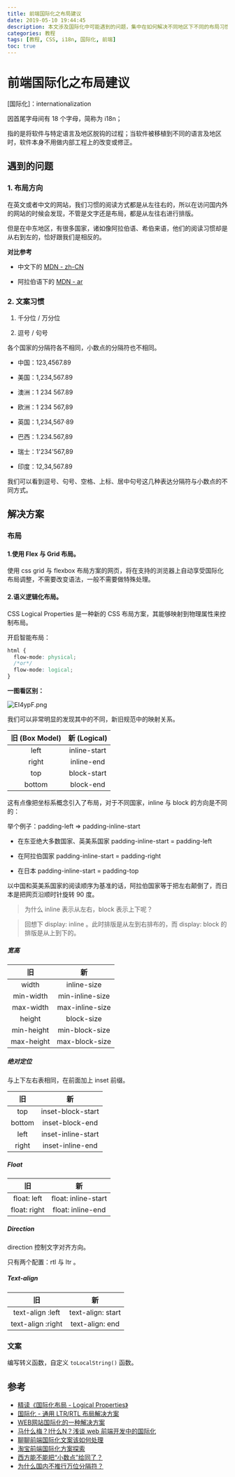 ```yaml
---
title: 前端国际化之布局建议
date: 2019-05-10 19:44:45
description: 本文涉及国际化中可能遇到的问题，集中在如何解决不同地区下不同的布局习惯。
categories: 教程
tags: [教程, CSS, i18n, 国际化, 前端]
toc: true
---
```


# 前端国际化之布局建议

[国际化]：internationalization

因首尾字母间有 18 个字母，简称为 i18n；

指的是将软件与特定语言及地区脱钩的过程；当软件被移植到不同的语言及地区时，软件本身不用做内部工程上的改变或修正。

## 遇到的问题

### 1. 布局方向

在英文或者中文的网站，我们习惯的阅读方式都是从左往右的，所以在访问国内外的网站的时候会发现，不管是文字还是布局，都是从左往右进行排版。

但是在中东地区，有很多国家，诸如像阿拉伯语、希伯来语，他们的阅读习惯却是从右到左的，恰好跟我们是相反的。

**对比参考**

- 中文下的 [MDN - zh-CN](https://developer.mozilla.org/zh-CN/#)

- 阿拉伯语下的 [MDN - ar](https://developer.mozilla.org/ar/#)

### 2. 文案习惯

1.  千分位 / 万分位

2.  逗号 / 句号

各个国家的分隔符各不相同，小数点的分隔符也不相同。

- 中国：123,4567.89

- 美国：1,234,567.89

- 澳洲：1 234 567.89

- 欧洲：1 234 567,89

- 英国：1,234,567·89

- 巴西：1.234.567,89

- 瑞士：1'234'567,89

- 印度：12,34,567.89

我们可以看到逗号、句号、空格、上标、居中句号这几种表达分隔符与小数点的不同方式。

## 解决方案

### 布局

#### 1.使用 Flex 与 Grid 布局。

使用 css grid 与 flexbox 布局方案的网页，将在支持的浏览器上自动享受国际化布局调整，不需要改变语法，一般不需要做特殊处理。

#### 2.语义逻辑化布局。

CSS Logical Properties 是一种新的 CSS 布局方案，其能够映射到物理属性来控制布局。

开启智能布局：

```CSS
html {
  flow-mode: physical;
  /*or*/
  flow-mode: logical;
}
```

**一图看区别：**

![EI4ypF.png](https://s2.ax1x.com/2019/05/14/EI4ypF.png)

我们可以非常明显的发现其中的不同，新旧规范中的映射关系。

| 旧 (Box Model) | 新 (Logical) |
| :---: | :---: |
| left | inline-start |
| right | inline-end |
| top | block-start |
| bottom | block-end |

这有点像把坐标系概念引入了布局，对于不同国家，inline 与 block 的方向是不同的：

举个例子：padding-left => padding-inline-start

- 在东亚绝大多数国家、英美系国家 padding-inline-start = padding-left

- 在阿拉伯国家 padding-inline-start = padding-right

- 在日本 padding-inline-start = padding-top

以中国和英美系国家的阅读顺序为基准的话，阿拉伯国家等于把左右颠倒了，而日本是把网页沿顺时针旋转 90 度。

> 为什么 inline 表示从左右，block 表示上下呢？

> 回想下 display: inline 。此时排版是从左到右排布的，而 display: block 的排版是从上到下的。

##### 宽高

| 旧 | 新 |
| :---: | :---: |
| width | inline-size |
| min-width | min-inline-size |
| max-width | max-inline-size |
| height | block-size |
| min-height | min-block-size |
| max-height | max-block-size |

##### 绝对定位

与上下左右表相同，在前面加上 inset 前缀。

| 旧 | 新 |
| :---: | :---: |
| top | inset-block-start |
| bottom | inset-block-end |
| left | inset-inline-start |
| right | inset-inline-end |

##### Float

| 旧 | 新 |
| :---: | :---: |
| float: left | float: inline-start |
| float: right | float: inline-end |

##### Direction

direction 控制文字对齐方向。

只有两个配置：rtl 与 ltr 。

##### Text-align

| 旧 | 新 |
| :---: | :---: |
| text-align :left | text-align: start |
| text-align :right | text-align: end |

### 文案

编写转义函数，自定义 `toLocalString()` 函数。

## 参考

- [精读《国际化布局 - Logical Properties》](https://juejin.im/post/5c2c0e59e51d4516c73cd82e)
- [国际化 - 通用 LTR/RTL 布局解决方案](https://juejin.im/entry/5bd59561e51d457a8254fdf3)
- [WEB网站国际化的一种解决方案](https://juejin.im/post/5aa89c706fb9a028c14a281c)
- [马什么梅？I什么N？浅谈 web 前端开发中的国际化](https://juejin.im/post/5bbb6fa65188255c9031ecd9)
- [聊聊前端国际化文案该如何处理](https://juejin.im/post/5c6a19e5f265da2de9706cc9)
- [淘宝前端国际化方案探索](http://taobaofed.org/blog/2016/03/21/internationalization/)
- [西方能不能把“小数点”给同了？](https://www.guancha.cn/pangongyu/2017_06_05_411597_s.shtml)
- [为什么国内不推行万位分隔符？](https://www.zhihu.com/question/22266094)